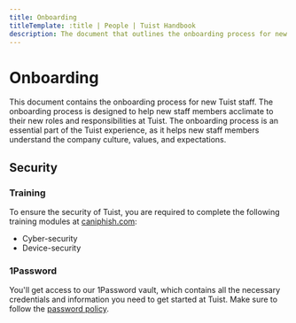 ```yaml
---
title: Onboarding
titleTemplate: :title | People | Tuist Handbook
description: The document that outlines the onboarding process for new Tuist staff.
---
```


# Onboarding

This document contains the onboarding process for new Tuist staff. The onboarding process is designed to help new staff members acclimate to their new roles and responsibilities at Tuist. The onboarding process is an essential part of the Tuist experience, as it helps new staff members understand the company culture, values, and expectations.

## Security

### Training
To ensure the security of Tuist, you are required to complete the following training modules at [caniphish.com](https://caniphish.com/):
- Cyber-security
- Device-security

### 1Password

You'll get access to our 1Password vault, which contains all the necessary credentials and information you need to get started at Tuist. Make sure to follow the [password policy](/security/access-control-policy.html#password-policy).
